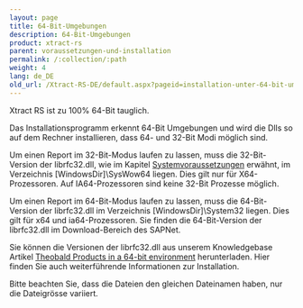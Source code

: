 ```yaml
---
layout: page
title: 64-Bit-Umgebungen
description: 64-Bit-Umgebungen
product: xtract-rs
parent: voraussetzungen-und-installation
permalink: /:collection/:path
weight: 4
lang: de_DE
old_url: /Xtract-RS-DE/default.aspx?pageid=installation-unter-64-bit-umgebungen
---
```


Xtract RS ist zu 100% 64-Bit tauglich.

Das Installationsprogramm erkennt 64-Bit Umgebungen und wird die Dlls so auf dem Rechner installieren, dass 64- und 32-Bit Modi möglich sind.

Um einen Report im 32-Bit-Modus laufen zu lassen, muss die 32-Bit-Version der librfc32.dll, wie im Kapitel [Systemvoraussetzungen]() erwähnt, im Verzeichnis [WindowsDir]\SysWow64 liegen. Dies gilt nur für X64-Prozessoren. Auf IA64-Prozessoren sind keine 32-Bit Prozesse möglich.

Um einen Report im 64-Bit-Modus laufen zu lassen, muss die 64-Bit-Version der librfc32.dll im Verzeichnis [WindowsDir]\System32 liegen. Dies gilt für x64 und ia64-Prozessoren. Sie finden die 64-Bit-Version der librfc32.dll im Download-Bereich des SAPNet.

Sie können die Versionen der librfc32.dll aus unserem Knowledgebase Artikel [Theobald Products in a 64-bit environment]() herunterladen. Hier finden Sie auch weiterführende Informationen zur Installation.

Bitte beachten Sie, dass die Dateien den gleichen Dateinamen haben, nur die Dateigrösse variiert.